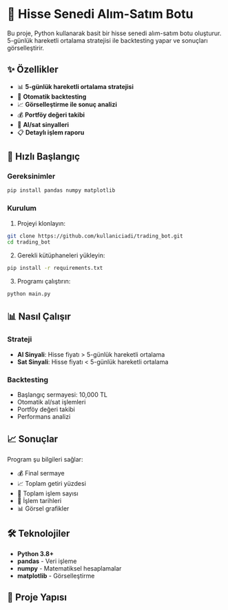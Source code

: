 # 🤖 Hisse Senedi Alım-Satım Botu

Bu proje, Python kullanarak basit bir hisse senedi alım-satım botu oluşturur. 5-günlük hareketli ortalama stratejisi ile backtesting yapar ve sonuçları görselleştirir.

## ✨ Özellikler

- 📊 **5-günlük hareketli ortalama stratejisi**
- 🔄 **Otomatik backtesting**
- 📈 **Görselleştirme ile sonuç analizi**
- 💰 **Portföy değeri takibi**
- 🎯 **Al/sat sinyalleri**
- 📋 **Detaylı işlem raporu**

## 🚀 Hızlı Başlangıç

### Gereksinimler
```bash
pip install pandas numpy matplotlib
```

### Kurulum
1. Projeyi klonlayın:
```bash
git clone https://github.com/kullaniciadi/trading_bot.git
cd trading_bot
```

2. Gerekli kütüphaneleri yükleyin:
```bash
pip install -r requirements.txt
```

3. Programı çalıştırın:
```bash
python main.py
```

## 📊 Nasıl Çalışır

### Strateji
- **Al Sinyali**: Hisse fiyatı > 5-günlük hareketli ortalama
- **Sat Sinyali**: Hisse fiyatı < 5-günlük hareketli ortalama

### Backtesting
- Başlangıç sermayesi: 10,000 TL
- Otomatik al/sat işlemleri
- Portföy değeri takibi
- Performans analizi

## 📈 Sonuçlar

Program şu bilgileri sağlar:
- 💰 Final sermaye
- 📈 Toplam getiri yüzdesi
- 🔄 Toplam işlem sayısı
- 📅 İşlem tarihleri
- 📊 Görsel grafikler

## 🛠️ Teknolojiler

- **Python 3.8+**
- **pandas** - Veri işleme
- **numpy** - Matematiksel hesaplamalar
- **matplotlib** - Görselleştirme

## 📁 Proje Yapısı
